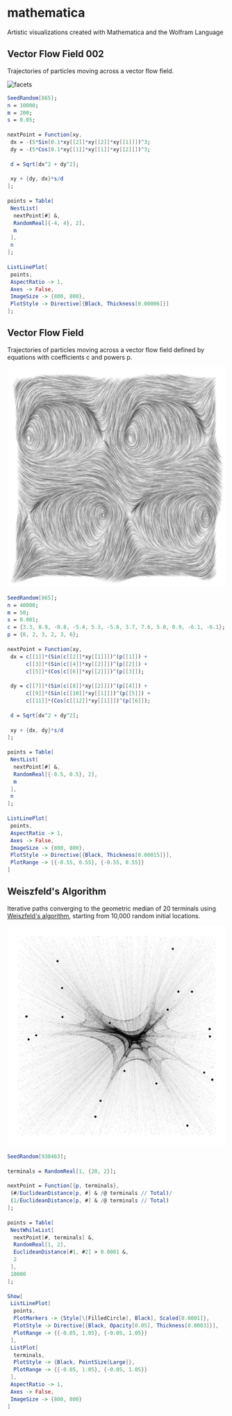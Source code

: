 # mathematica

Artistic visualizations created with Mathematica and the Wolfram Language

## Vector Flow Field 002

Trajectories of particles moving across a vector flow field.

![facets](https://raw.githubusercontent.com/marcusvolz/mathematica/main/plots/vector-flow-field-002.png "Vector Flow Field 002")

```mathematica
SeedRandom[865];
n = 10000;
m = 200;
s = 0.05;

nextPoint = Function[xy,
 dx = -(5*Sin[0.1*xy[[2]]*xy[[2]]*xy[[1]]])^3;
 dy = -(5*Cos[0.1*xy[[1]]*xy[[1]]*xy[[2]]])^3;
 
 d = Sqrt[dx^2 + dy^2];
 
 xy + {dy, dx}*s/d
];

points = Table[
 NestList[
  nextPoint[#] &,
  RandomReal[{-4, 4}, 2],
  m
 ],
 n
];

ListLinePlot[
 points,
 AspectRatio -> 1,
 Axes -> False,
 ImageSize -> {800, 800},
 PlotStyle -> Directive[{Black, Thickness[0.00006]}]
];
```

## Vector Flow Field

Trajectories of particles moving across a vector flow field defined by equations with coefficients c and powers p.

![facets](https://raw.githubusercontent.com/marcusvolz/mathematica/main/plots/vector-flow-field.png "Vector Flow Field")

```mathematica
SeedRandom[865];
n = 40000;
m = 50;
s = 0.001;
c = {3.3, 0.9, -0.8, -5.4, 5.3, -5.6, 3.7, 7.6, 5.0, 0.9, -6.1, -6.1};
p = {6, 2, 3, 2, 3, 6};

nextPoint = Function[xy,
 dx = c[[1]]*(Sin[c[[2]]*xy[[1]]])^(p[[1]]) +
      c[[3]]*(Sin[c[[4]]*xy[[2]]])^(p[[2]]) +
      c[[5]]*(Cos[c[[6]]*xy[[2]]])^(p[[3]]);
 
 dy = c[[7]]*(Sin[c[[8]]*xy[[2]]])^(p[[4]]) +
      c[[9]]*(Sin[c[[10]]*xy[[1]]])^(p[[5]]) +
      c[[11]]*(Cos[c[[12]]*xy[[1]]])^(p[[6]]);
 
 d = Sqrt[dx^2 + dy^2];
   
 xy + {dx, dy}*s/d
];

points = Table[
 NestList[
  nextPoint[#] &,
  RandomReal[{-0.5, 0.5}, 2],
  m
 ],
 n
];

ListLinePlot[
 points,
 AspectRatio -> 1,
 Axes -> False,
 ImageSize -> {800, 800},
 PlotStyle -> Directive[{Black, Thickness[0.00015]}],
 PlotRange -> {{-0.55, 0.55}, {-0.55, 0.55}}
]
```

## Weiszfeld's Algorithm

Iterative paths converging to the geometric median of 20 terminals using [Weiszfeld's algorithm](https://en.wikipedia.org/wiki/Geometric_median), starting from 10,000 random initial locations.

![facets](https://raw.githubusercontent.com/marcusvolz/mathematica/main/plots/weiszfeld.png "Weiszfeld's Algorithm")

```mathematica
SeedRandom[938463];

terminals = RandomReal[1, {20, 2}];

nextPoint = Function[{p, terminals},
 (#/EuclideanDistance[p, #] & /@ terminals // Total)/
 (1/EuclideanDistance[p, #] & /@ terminals // Total)
];

points = Table[
 NestWhileList[
  nextPoint[#, terminals] &,
  RandomReal[1, 2],
  EuclideanDistance[#1, #2] > 0.0001 &,
  2
 ],
 10000
];

Show[
 ListLinePlot[
  points,
  PlotMarkers -> {Style[\[FilledCircle], Black], Scaled[0.0001]},
  PlotStyle -> Directive[{Black, Opacity[0.05], Thickness[0.0003]}],
  PlotRange -> {{-0.05, 1.05}, {-0.05, 1.05}}
 ],
 ListPlot[
  terminals,
  PlotStyle -> {Black, PointSize[Large]},
  PlotRange -> {{-0.05, 1.05}, {-0.05, 1.05}}
 ],
 AspectRatio -> 1,
 Axes -> False,
 ImageSize -> {800, 800}
]
```
